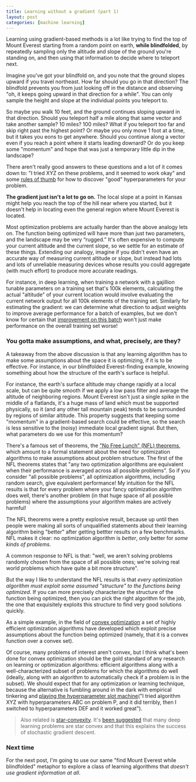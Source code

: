 ```yaml
---
title: Learning without a gradient (part 1)
layout: post
categories: [machine learning]
---
```


Learning using gradient-based methods is a lot like trying to find the top of Mount Everest starting from a random point on earth, __while blindfolded__, by repeatedly sampling only the altitude and slope of the ground you're standing on, and then using that information to decide where to teleport next.

Imagine you've got your blindfold on, and you note that the ground slopes upward if you travel northeast. How far should you go in that direction? The blindfold prevents you from just looking off in the distance and observing "oh, it keeps going upward in that direction for a while". You can only sample the height and slope at the individual points you teleport to.

So maybe you walk 10 feet, and the ground continues sloping upward in that direction. Should you teleport half a mile along that same vector and take another sample? 10 miles? 100 miles? What if you teleport too far and skip right past the highest point? Or maybe you only move 1 foot at a time, but it takes you eons to get anywhere. Should you continue along a vector even if you reach a point where it starts leading downard? Or do you keep some "momentum" and hope that was just a temporary little dip in the landscape?

There aren't really good answers to these questions and a lot of it comes down to: "I tried XYZ on these problems, and it seemed to work okay" and some [rules of thumb](https://machinelearningmastery.com/learning-rate-for-deep-learning-neural-networks/) for how to discover "good" hyperparameters for your problem. 

__The gradient just isn't a lot to go on.__ The local slope at a point in Kansas might help you reach the top of the hill near where you started, but it doesn't help in locating even the general region where Mount Everest is located.

Most optimization problems are actually harder than the above analogy lets on. The function being optimized will have more than just two parameters, and the landscape may be very “rugged.” It's often expensive to compute your current altitude and the current slope, so we settle for an estimate of these things. Extending our analogy, imagine if you didn't even have an accurate way of measuring current altitude or slope, but instead had lots and lots of unreliable measuring devices whose results you could aggregate (with much effort) to produce more accurate readings.

For instance, in deep learning, when training a network with a gajillion tunable parameters on a training set that's 100k elements, calculating the actual "altitude" of your current location would involve evaluating the current network output for all 100k elements of the training set. Similarly for estimating the gradient: we can determine what direction to adjust weights to improve average performance for a batch of examples, but we don't know for certain that [improvement on this batch](https://www.quora.com/Intuitively-how-does-mini-batch-size-affect-the-performance-of-stochastic-gradient-descent/answer/Brian-Wong-2) won't just make performance on the overall training set worse!

### You gotta make assumptions, and what, precisely, are they?

A takeaway from the above discussion is that any learning algorithm has to make some assumptions about the space it is optimizing, if it is to be effective. For instance, in our blindfolded Everest-finding example, knowing something about how the structure of the earth's surface is helpful.

For instance, the earth's surface altitude may change rapidly at a local scale, but can be quite smooth if we apply a low pass filter and average the altitude of neighboring regions. Mount Everest isn't just a single spike in the middle of a flatlands, it's a huge mass of land which must be supported physically, so it (and any other tall mountain peak) tends to be surrounded by regions of similar altitude. This property suggests that keeping some "momentum" in a gradient-based search could be effective, so the search is less sensitive to the (noisy) immediate local gradient signal. But then, what parameters do we use for this momentum? 

There's a famous set of theorems, the ["No Free Lunch" (NFL) theorems](https://en.wikipedia.org/wiki/No_free_lunch_theorem), which amount to a formal statement about the need for optimization algorithms to make assumptions about problem structure. The first of the NFL theorems states that "any two optimization algorithms are equivalent when their performance is averaged across all possible problems". So if you consider "all possible problems", all optimization algorithms, including random search, give equivalent performance! My intuition for the NFL results is that for every problem where your fancy optimization algorithm does well, there's another problem (in that huge space of all possible problems) where the assumptions your algorithm makes are actively harmful!

The NFL theorems were a pretty explosive result, because up until then people were making all sorts of unqualified statements about their learning algorithm being "better" after getting bettter results on a few benchmarks. NFL makes it clear: no optimization algorithm is _better_, only better for _some kinds of problems_.

A common response to NFL is that: "well, we aren't solving problems randomly chosen from the space of all possible ones; we're solving real world problems which have quite a bit more structure".

But the way I like to understand the NFL results is that _every optimization algorithm must exploit some assumed "structure" to the functions being optimized_. If you can more precisely characterize the structure of the function being optimized, then you can pick the right algorithm for the job, the one that exquisitely exploits this structure to find very good solutions quickly. 

As a simple example, in the field of [convex optimization](https://en.wikipedia.org/wiki/Convex_optimization) a set of highly efficient optimization algorithms have developed which exploit precise assumptions about the function being optimized (namely, that it is a convex function over a convex set). 

Of course, many problems of interest aren't convex, but I think what's been done for convex optimization should be the gold standard of any research on learning or optimization algorithms: efficient algorithms along with a well-characterized subset of problems for which the algorithms do well (ideally, along with an algorithm to automatically check if a problem is in the subset). We should expect that for any optimization or learning technique, because the alternative is fumbling around in the dark with empirical tinkering and [playing the hyperparameter slot machine](https://blog.piekniewski.info/2017/03/20/the-meta-parameter-slot-machine/)("I tried algorithm XYZ with hyperparameters ABC on problem P, and it did terribly, then I switched to hyperparameters DEF and it worked great").

> Also related is [star-convexity](https://arxiv.org/abs/1511.04466). It's [been suggested](https://openreview.net/forum?id=BylIciRcYQ) that many deep learning problems are star convex and that this explains the success of stochastic gradient descent.

### Next time

For the next post, I'm going to use our same "find Mount Everest while blindfolded" metaphor to explore a class of learning algorithms that _doesn't use gradient information at all_.
